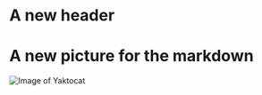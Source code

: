 # A new header

# A new picture for the markdown
![Image of Yaktocat](https://octodex.github.com/images/yaktocat.png)
